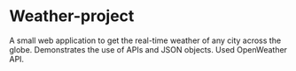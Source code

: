 # Weather-project
A small web application to get the real-time weather of any city across the globe. Demonstrates the use of APIs and JSON objects. Used OpenWeather API.
